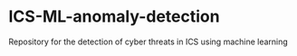 # ICS-ML-anomaly-detection
 Repository for the detection of cyber threats in ICS using machine learning
